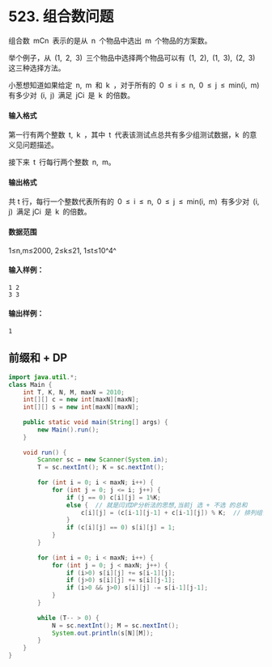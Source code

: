 # 523. 组合数问题

组合数 mCn 表示的是从 n 个物品中选出 m 个物品的方案数。 

举个例子，从 (1, 2, 3) 三个物品中选择两个物品可以有 (1, 2), (1, 3), (2, 3) 这三种选择方法。 

小葱想知道如果给定 n, m 和 k ，对于所有的 0 ≤ i ≤ n, 0 ≤ j ≤ min(i, m) 有多少对 (i, j) 满足 jCi 是 k 的倍数。

#### 输入格式

第一行有两个整数 t, k ，其中 t 代表该测试点总共有多少组测试数据，k 的意义见问题描述。

接下来 t 行每行两个整数 n, m。

#### 输出格式

共 t 行，每行一个整数代表所有的 0 ≤ i ≤ n, 0 ≤ j ≤ min(i, m) 有多少对 (i, j) 满足 jCi 是 k 的倍数。

#### 数据范围

1≤n,m≤2000,  2≤k≤21,  1≤t≤10^4^

#### 输入样例：

```
1 2
3 3
```

#### 输出样例：

```
1
```



## 前缀和 + DP

```java
import java.util.*;
class Main {
    int T, K, N, M, maxN = 2010;
    int[][] c = new int[maxN][maxN];
    int[][] s = new int[maxN][maxN];
    
    public static void main(String[] args) {
        new Main().run();
    }
    
    void run() {
        Scanner sc = new Scanner(System.in);
        T = sc.nextInt(); K = sc.nextInt();
        
        for (int i = 0; i < maxN; i++) {
            for (int j = 0; j <= i; j++) {
                if (j == 0) c[i][j] = 1%K;
                else {  // 就是闫式DP分析法的思想,当前j 选 + 不选 的总和
                    c[i][j] = (c[i-1][j-1] + c[i-1][j]) % K;  // 排列组合公式
                }
                if (c[i][j] == 0) s[i][j] = 1;
            }
        }
        
        for (int i = 0; i < maxN; i++) {
            for (int j = 0; j < maxN; j++) {
                if (i>0) s[i][j] += s[i-1][j];
                if (j>0) s[i][j] += s[i][j-1];
                if (i>0 && j>0) s[i][j] -= s[i-1][j-1];
            }
        }
        
        while (T-- > 0) {
            N = sc.nextInt(); M = sc.nextInt();
            System.out.println(s[N][M]);
        }
    }
}
```



